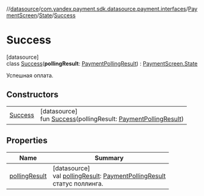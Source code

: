 //[datasource](../../../../../index.md)/[com.yandex.payment.sdk.datasource.payment.interfaces](../../../index.md)/[PaymentScreen](../../index.md)/[State](../index.md)/[Success](index.md)

# Success

[datasource]\
class [Success](index.md)(**pollingResult**: [PaymentPollingResult](../../../../../../core/core/com.yandex.payment.sdk.core.data/-payment-polling-result/index.md)) : [PaymentScreen.State](../index.md)

Успешная оплата.

## Constructors

| | |
|---|---|
| [Success](-success.md) | [datasource]<br>fun [Success](-success.md)(pollingResult: [PaymentPollingResult](../../../../../../core/core/com.yandex.payment.sdk.core.data/-payment-polling-result/index.md)) |

## Properties

| Name | Summary |
|---|---|
| [pollingResult](polling-result.md) | [datasource]<br>val [pollingResult](polling-result.md): [PaymentPollingResult](../../../../../../core/core/com.yandex.payment.sdk.core.data/-payment-polling-result/index.md)<br>статус поллинга. |

